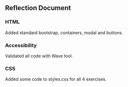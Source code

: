 ## Reflection Document

### HTML

Added standard bootstrap, containers, modal and buttons.

### Accessibility

Validated all code with Wave tool.

### CSS

Added some code to styles.css for all 4 exercises.

